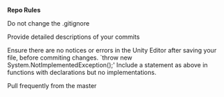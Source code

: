 **Repo Rules**

Do not change the .gitignore

Provide detailed descriptions of your commits

Ensure there are no notices or errors in the Unity Editor after saving your file, before commiting changes.
`throw new System.NotImplementedException();'
Include a statement as above in functions with declarations but no implementations.

Pull frequently from the master